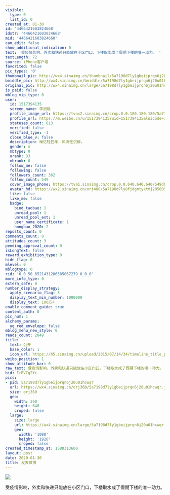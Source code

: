 ```yaml
---
visible:
  type: 0
  list_id: 0
created_at: 01-30
id: '4466421603824668'
idstr: '4466421603824668'
mid: '4466421603824668'
can_edit: false
show_additional_indication: 0
text: '受疫情影响，外卖和快递只能放在小区门口，下楼取水成了假期下楼的唯一动力。 '
textLength: 72
source: iPhone客户端
favorited: false
pic_types: '0'
thumbnail_pic: http://wx4.sinaimg.cn/thumbnail/5a7198d7ly1gbeijprqn6j20u01hcwqr.jpg
bmiddle_pic: http://wx4.sinaimg.cn/bmiddle/5a7198d7ly1gbeijprqn6j20u01hcwqr.jpg
original_pic: http://wx4.sinaimg.cn/large/5a7198d7ly1gbeijprqn6j20u01hcwqr.jpg
is_paid: false
mblog_vip_type: 0
user:
  id: 1517394135
  screen_name: 李消极
  profile_image_url: https://tvax2.sinaimg.cn/crop.0.0.180.180.180/5a7198d7ly8fjdgmtyktmj20500500so.jpg?KID=imgbed,tva&Expires=1606399196&ssig=EpTZqlt10x
  profile_url: https://m.weibo.cn/u/1517394135?uid=1517394135&luicode=10000011&lfid=2304131517394135_-_WEIBO_SECOND_PROFILE_WEIBO
  statuses_count: 613
  verified: false
  verified_type: -1
  close_blue_v: false
  description: 唯忆轻狂年，风流任沉醉。
  gender: m
  mbtype: 0
  urank: 33
  mbrank: 0
  follow_me: false
  following: false
  followers_count: 362
  follow_count: 549
  cover_image_phone: https://tva1.sinaimg.cn/crop.0.0.640.640.640/549d0121tw1egm1kjly3jj20hs0hsq4f.jpg
  avatar_hd: https://wx2.sinaimg.cn/orj480/5a7198d7ly8fjdgmtyktmj20500500so.jpg
  like: false
  like_me: false
  badge:
    bind_taobao: 1
    unread_pool: 1
    unread_pool_ext: 1
    user_name_certificate: 1
    hongbao_2020: 2
reposts_count: 0
comments_count: 0
attitudes_count: 3
pending_approval_count: 0
isLongText: false
reward_exhibition_type: 0
hide_flag: 0
mlevel: 0
mblogtype: 0
rid: '6_0_50_6521431286585067279_0_0_0'
more_info_type: 0
extern_safe: 0
number_display_strategy:
  apply_scenario_flag: 3
  display_text_min_number: 1000000
  display_text: 100万+
enable_comment_guide: true
content_auth: 0
pic_num: 1
alchemy_params:
  ug_red_envelope: false
mblog_menu_new_style: 0
reads_count: 2049
title:
  text: 公开
  base_color: 1
  icon_url: https://h5.sinaimg.cn/upload/2015/07/14/34/timeline_title_public_default.png
weibo_position: 1
show_attitude_bar: 0
raw_text: 受疫情影响，外卖和快递只能放在小区门口，下楼取水成了假期下楼的唯一动力。 ​​​
bid: IrRVCg2Yc
pics:
- pid: 5a7198d7ly1gbeijprqn6j20u01hcwqr
  url: https://wx4.sinaimg.cn/orj360/5a7198d7ly1gbeijprqn6j20u01hcwqr.jpg
  size: orj360
  geo:
    width: 360
    height: 640
    croped: false
  large:
    size: large
    url: https://wx4.sinaimg.cn/large/5a7198d7ly1gbeijprqn6j20u01hcwqr.jpg
    geo:
      width: '1080'
      height: '1920'
      croped: false
created_timestamp_at: 1580313600
layout: post
date: 2020-01-30
title: 发表微博
---
```


![](http://wx4.sinaimg.cn/large/5a7198d7ly1gbeijprqn6j20u01hcwqr.jpg)

受疫情影响，外卖和快递只能放在小区门口，下楼取水成了假期下楼的唯一动力。 

